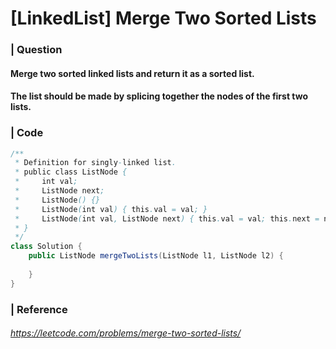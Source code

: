 # [LinkedList] Merge Two Sorted Lists

### | Question

#### Merge two sorted linked lists and return it as a sorted list. 

#### The list should be made by splicing together the nodes of the first two lists. 

### | Code

```java
/**
 * Definition for singly-linked list.
 * public class ListNode {
 *     int val;
 *     ListNode next;
 *     ListNode() {}
 *     ListNode(int val) { this.val = val; }
 *     ListNode(int val, ListNode next) { this.val = val; this.next = next; }
 * }
 */
class Solution {
    public ListNode mergeTwoLists(ListNode l1, ListNode l2) {
        
    }
}
```

### | Reference

###### https://leetcode.com/problems/merge-two-sorted-lists/
